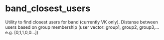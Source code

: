 band_closest_users
==================

Utility to find closest users for band (currently VK only).
Distanse between users based on group membership (user vector: group1, group2, group3,... e.g. [0,1,1,0,0...])

